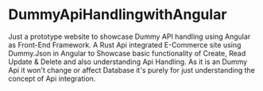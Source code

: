 # DummyApiHandlingwithAngular
Just a prototype website to showcase Dummy API handling using Angular as Front-End Framework.
 A Rust Api integrated E-Commerce site using Dummy.Json in Angular to Showcase basic functionality of Create,
 Read Update & Delete and also understanding Api Handling.
 As it is an Dummy Api it won't change or affect Database it's purely for just understanding the concept of Api integration.

